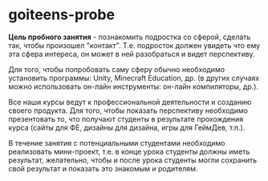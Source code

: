 # goiteens-probe
**Цель пробного занятия** - познакомить подростка со сферой, сделать так, чтобы произошел "контакт". Т.е. подросток должен увидеть что ему эта сфера интереса, он может в ней разобраться и видет перспективу.  
  
Для того, чтобы попробовать саму сферу обычно необходимо установить программы: Unity, Minecraft Education, др. (в других случаях можно использовать он-лайн инструменты: он-лайн компиляторы, др.).  
  
Все наши курсы ведут к профессиональной деятельности и созданию своего продукта. Для того, чтобы показать перспективу необходимо презентовать то, что получают студенты в результате прохождения курса (сайты для ФЕ, дизайны для дизайна, игры для ГеймДев, т.п.).   
  
В течение занятия с потенциальными студентами необходимо реализовать мини-проект, т.е. в конце урока студенты должны иметь результат, желательно, чтобы и после урока студенты могли сохранить свой результат и показать это знакомым и родителям.
